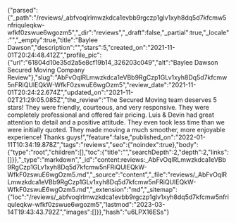 {"parsed":{"_path":"/reviews/_abfvoqlrlmwzkdca1evbb9rgczp1glv1xyh8dq5d7kfcmw5nfriquleqkw-wfkf0zswue6wgozm5","_dir":"reviews","_draft":false,"_partial":true,"_locale":"","_empty":true,"title":"Baylee Dawson","description":"","stars":5,"created_on":"2021-11-01T20:24:48.412Z","profile_pic":{"url":"61804d10e35d2a5e8cf19b14_326203c049","alt":"Baylee Dawson Secured Moving Company Review"},"slug":"AbFvOqlRLmwzkdca1eVBb9RgCzp1GLv1xyh8Dq5d7kfcmw5nFRiQUlEQkW-WfkF0zswuE6wgOzm5","review_date":"2021-11-01T20:24:22.674Z","updated_on":"2021-11-02T21:29:05.085Z","the_review":"The Secured Moving team deserves 5 stars! They were friendly, courteous, and very responsive. They were completely professional and offered fair pricing. Luis & Devin had great attention to detail and a positive attitude. They even took less time than we were initially quoted. They made moving a much smoother, more enjoyable experience! Thanks guys!","feature":false,"published_on":"2022-01-11T10:34:19.878Z","tags":"reviews","seo":{"noindex":true},"body":{"type":"root","children":[],"toc":{"title":"","searchDepth":2,"depth":2,"links":[]}},"_type":"markdown","_id":"content:reviews:_AbFvOqlRLmwzkdca1eVBb9RgCzp1GLv1xyh8Dq5d7kfcmw5nFRiQUlEQkW-WfkF0zswuE6wgOzm5.md","_source":"content","_file":"reviews/_AbFvOqlRLmwzkdca1eVBb9RgCzp1GLv1xyh8Dq5d7kfcmw5nFRiQUlEQkW-WfkF0zswuE6wgOzm5.md","_extension":"md","_sitemap":{"loc":"/reviews/_abfvoqlrlmwzkdca1evbb9rgczp1glv1xyh8dq5d7kfcmw5nfriquleqkw-wfkf0zswue6wgozm5","lastmod":"2023-03-14T19:43:43.792Z","images":[]}},"hash":"u6LPX16ESs"}